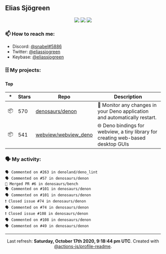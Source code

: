 ## Elias Sjögreen

<p align="center">
  <img src="https://img.shields.io/badge/🎂-dec. 2003-success" />
  <img src="https://img.shields.io/badge/🌎-Stockholm-informational" />
  <img src="https://img.shields.io/badge/👦-He/Him-informational" />
</p>

### 📫 How to reach me:

- Discord: [@snabel#5886](https://discord.com/users/267978757799673866)
- Twitter: [@eliassjogreen](https://twitter.com/eliassjogreen)
- Keybase: [@eliassjogreen](https://keybase.io/eliassjogreen)

### 🗄 My projects:

#### Top
|*|Stars|Repo|Description|
|---|---|---|---|
| 📦 | 570 | [denosaurs/denon](https://github.com/denosaurs/denon) | 👀 Monitor any changes in your Deno application and automatically restart. |
| 📦 | 541 | [webview/webview_deno](https://github.com/webview/webview_deno) | 🌐 Deno bindings for webview, a tiny library for creating web-based desktop GUIs |

### 🗣 My activity:

```
🗣 Commented on #263 in denoland/deno_lint
🗣 Commented on #57 in denosaurs/denon
🎉 Merged PR #6 in denosaurs/bench
🗣 Commented on #101 in denosaurs/denon
🗣 Commented on #101 in denosaurs/denon
❗️ Closed issue #74 in denosaurs/denon
🗣 Commented on #74 in denosaurs/denon
❗️ Closed issue #108 in denosaurs/denon
🗣 Commented on #108 in denosaurs/denon
🗣 Commented on #49 in denosaurs/denon
```

------------
<p align="center">Last refresh: <b>Saturday, October 17th 2020, 9:18:44 pm UTC</b>. Created with <a href=https://github.com/marketplace/actions/profile-readme>@actions-js/profile-readme</a>.</p>
